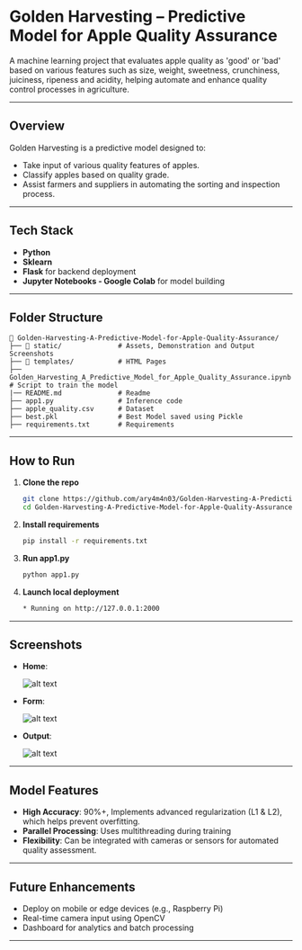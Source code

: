 

# Golden Harvesting – Predictive Model for Apple Quality Assurance

A machine learning project that evaluates apple quality as 'good' or 'bad' based on various features such as size, weight, sweetness, crunchiness, juiciness, ripeness and acidity, helping automate and enhance quality control processes in agriculture.

---

## Overview

Golden Harvesting is a predictive model designed to:

* Take input of various quality features of apples.
* Classify apples based on quality grade.
* Assist farmers and suppliers in automating the sorting and inspection process.

---

## Tech Stack

* **Python**
* **Sklearn**
* **Flask** for backend deployment
* **Jupyter Notebooks - Google Colab** for model building

---

## Folder Structure

```
📁 Golden-Harvesting-A-Predictive-Model-for-Apple-Quality-Assurance/
├── 📁 static/              # Assets, Demonstration and Output Screenshots
├── 📁 templates/           # HTML Pages
├── Golden_Harvesting_A_Predictive_Model_for_Apple_Quality_Assurance.ipynb             # Script to train the model
|── README.md              # Readme
├── app1.py                # Inference code
├── apple_quality.csv      # Dataset
├── best.pkl               # Best Model saved using Pickle
├── requirements.txt       # Requirements
```

---

## How to Run

1. **Clone the repo**

   ```bash
   git clone https://github.com/ary4m4n03/Golden-Harvesting-A-Predictive-Model-for-Apple-Quality-Assurance.git
   cd Golden-Harvesting-A-Predictive-Model-for-Apple-Quality-Assurance
   ```

2. **Install requirements**

   ```bash
   pip install -r requirements.txt
   ```

3. **Run app1.py**

   ```bash
   python app1.py
   ```

4. **Launch local deployment**

   ```bash
   * Running on http://127.0.0.1:2000
   ```

---

## Screenshots

* **Home**:

   ![alt text](https://github.com/ary4m4n03/Golden-Harvesting-A-Predictive-Model-for-Apple-Quality-Assurance/blob/main/static/screenshots/home.png?raw=true)
  
* **Form**:

   ![alt text](https://github.com/ary4m4n03/Golden-Harvesting-A-Predictive-Model-for-Apple-Quality-Assurance/blob/main/static/screenshots/form.png?raw=true)
  
* **Output**:

   ![alt text](https://github.com/ary4m4n03/Golden-Harvesting-A-Predictive-Model-for-Apple-Quality-Assurance/blob/main/static/screenshots/output.png?raw=true)

---

## Model Features

* **High Accuracy**: 90%+, Implements advanced regularization (L1 & L2), which helps prevent overfitting.
* **Parallel Processing**: Uses multithreading during training
* **Flexibility**: Can be integrated with cameras or sensors for automated quality assessment.

---

## Future Enhancements

* Deploy on mobile or edge devices (e.g., Raspberry Pi)
* Real-time camera input using OpenCV
* Dashboard for analytics and batch processing

---


